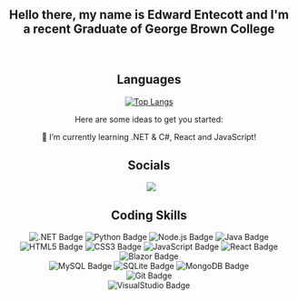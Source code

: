 <div align="center">

  ## Hello there, my name is Edward Entecott and I'm a recent Graduate of George Brown College

<br>

## Languages

[![Top Langs](https://github-readme-stats.vercel.app/api/top-langs/?username=anuraghazra&layout=compact)](https://github.com/anuraghazra/github-readme-stats)

Here are some ideas to get you started:

 🌱 I’m currently learning .NET & C#, React and JavaScript!

## Socials
<div>
  <a style="margin-left: 7px;"  target="_blank" href="https://www.linkedin.com/in/edward-entecott-a3507198/">
    <img src="https://img.shields.io/badge/linkedin-%230077B5.svg?style=for-the-badge&logo=linkedin&logoColor=white)"></a>

## Coding Skills

<img alt=".NET Badge" src="https://img.shields.io/badge/.NET-512BD4?style=for-the-badge&logo=.net&logoColor=white">
<img alt="Python Badge" src="https://img.shields.io/badge/python-306998?style=for-the-badge&logo=python&logoColor=yellow">
<img alt="Node.js Badge" src="https://img.shields.io/badge/node.js-303030?style=for-the-badge&logo=node.js&logoColor=#3c873a">
<img alt="Java Badge" src ="https://img.shields.io/badge/java-ED8B00?style=for-the-badge&logo=java&logoColor=#white">

<br>

<img alt="HTML5 Badge" src="https://img.shields.io/badge/html5-E34F26?style=for-the-badge&logo=html5&logoColor=white">
<img alt="CSS3 Badge" src="https://img.shields.io/badge/css3-1572B6?style=for-the-badge&logo=css3&logoColor=white">
<img alt="JavaScript Badge" src="https://img.shields.io/badge/javascript-323330?style=for-the-badge&logo=javascript&logoColor=#F0DB4F">
<img alt="React Badge" src="https://img.shields.io/badge/react-272727?style=for-the-badge&logo=react&logoColor=#61DAFB">
<img alt="Blazor Badge" src="https://img.shields.io/badge/blazor-512BD4?style=for-the-badge&logo=blazor&logoColor=white">

<br>

<img alt="MySQL Badge" src="https://img.shields.io/badge/MySQL-F6f7f8?style=for-the-badge&logo=mysql&logoColor=005C84">
<img alt="SQLite Badge" src="https://img.shields.io/badge/SQLite-F6f7f8?style=for-the-badge&logo=sqlite&logoColor=003B57">
<img alt="MongoDB Badge" src="https://img.shields.io/badge/MongoDB-F6f7f8?style=for-the-badge&logo=mongodb&logoColor=4EA94B">

<br>

<img alt="Git Badge" src="https://img.shields.io/badge/GIT-E44C30?style=for-the-badge&logo=git&logoColor=white">

<br>

<img alt="VisualStudio Badge" src = "https://img.shields.io/badge/Visual_Studio-F6f7f8?style=for-the-badge&logo=visual%20studio&logoColor=5C2D91">

